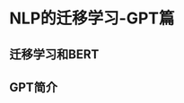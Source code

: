 # NLP的迁移学习-GPT篇

## 迁移学习和BERT

## GPT简介

## 
<!--stackedit_data:
eyJoaXN0b3J5IjpbLTE2MDMwNjc5NTFdfQ==
-->